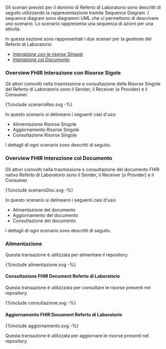 Gli scenari previsti per il dominio di Referto di Laboratorio sono descritti di seguito utilizzando la rappresentazione tramite Sequence Diagram. 
I sequence diagram sono diagrammi UML che ci permettono di descrivere uno scenario. Lo scenario rappresenta una sequenza di azioni per una attività.

In questa sezione sono rappresentati i due scenari per la gestione del Referto di Laboratorio:
- *[Interazione con le risorse Singole](./scenario.html#overview-fhir-interazione-con-risorse-sigole)*
- *[Interazione col Documento](./scenario.html#overview-fhir-interazione-col-documento)*

### Overview FHIR Interazione con Risorse Sigole
Gli attori coinvolti nella trasmissione e consultazione delle Risorse Singole del Referto di Laboratorio sono il Sender, il Receiver (o Provider) e il Consumer.

<p>{%include scenarioRes.svg -%}</p>

In questo scenario si delineano i seguenti casi d'uso:
- Alimentazione Risorse Singole
- Aggiornamento Risorse Singole
- Consultazione Risorse Singole

I dettagli di ogni scenario sono descritti di seguito.

### Overview FHIR Interazione col Documento

Gli attori coinvolti nella trasmissione e consultazione del documento FHIR nativo Referto di Laboratorio sono il Sender, il Receiver (o Provider) e il Consumer.

<p>{%include scenarioDoc.svg -%}</p>


In questo scenario si delineano i seguenti casi d'uso:
- Alimentazione del documento
- Aggiornamento del documento
- Consultazione del documento

I dettagli di ogni scenario sono descritti di seguito.
### Alimentazione 
Questa transazione è utilizzata per alimentare il repository.
<p>{%include alimentazione.svg -%}</p>

#### Consultazione FHIR Document Referto di Laboratorio

Questa transazione è utilizzzata per consultare le risorse presenti nel repository. 
<p>{%include consultazione.svg -%}</p>

#### Aggiornamento FHIR Document Referto di Laboratorio

<p>{%include aggiornamento.svg -%}</p>
Questa transazione è utilizzata per aggiornare le risorse presenti nel repository.
<!-- ### Esempio di workflow per la creazione delle risorse utili a definire il Referto di Laboratorio
Quarto opzionale -->

